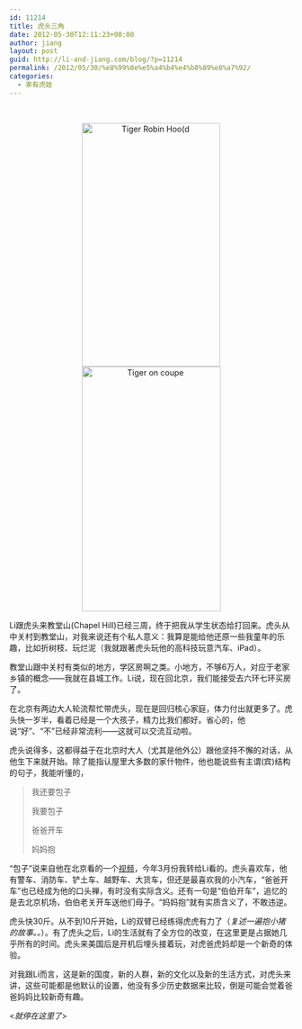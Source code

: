 ```yaml
---
id: 11214
title: 虎头三角
date: 2012-05-30T12:11:23+00:00
author: jiang
layout: post
guid: http://li-and-jiang.com/blog/?p=11214
permalink: /2012/05/30/%e8%99%8e%e5%a4%b4%e4%b8%89%e8%a7%92/
categories:
  - 家有虎娃
---
```

<p align="left">
  &#160;&#160;&#160;
</p>

<p align="center">
  <a href="http://jiangtanghu.com/cn/wp-content/uploads/2012/05/Tiger-Robin-Hood.jpg"><img style="background-image: none; border-right-width: 0px; margin: 0px 5px; padding-left: 0px; padding-right: 0px; display: inline; border-top-width: 0px; border-bottom-width: 0px; border-left-width: 0px; padding-top: 0px" title="Tiger Robin Hoo(d" border="0" alt="Tiger Robin Hoo(d" src="http://jiangtanghu.com/cn/wp-content/uploads/2012/05/Tiger-Robin-Hood_thumb.jpg" width="246" height="433" /></a><a href="http://jiangtanghu.com/cn/wp-content/uploads/2012/05/Tiger-on-coupe.jpg"><img style="background-image: none; border-right-width: 0px; margin: 0px 5px; padding-left: 0px; padding-right: 0px; display: inline; border-top-width: 0px; border-bottom-width: 0px; border-left-width: 0px; padding-top: 0px" title="Tiger on coupe" border="0" alt="Tiger on coupe" src="http://jiangtanghu.com/cn/wp-content/uploads/2012/05/Tiger-on-coupe_thumb.jpg" width="247" height="435" /></a>
</p>

<p align="left">
  Li跟虎头来教堂山(Chapel Hill)已经三周，终于把我从学生状态给打回来。虎头从中关村到教堂山，对我来说还有个私人意义：我算是能给他还原一些我童年的乐趣，比如折树枝、玩烂泥（我就跟著虎头玩他的高科技玩意汽车、iPad）。
</p>

<p align="left">
  教堂山跟中关村有类似的地方，学区房啊之类。小地方，不够6万人，对应于老家乡镇的概念——我就在县城工作。Li说，现在回北京，我们能接受去六环七环买房了。
</p>

<p align="left">
  在北京有两边大人轮流帮忙带虎头，现在是回归核心家庭，体力付出就更多了。虎头快一岁半，看着已经是一个大孩子，精力比我们都好。省心的，他说“好”、“不”已经非常流利——这就可以交流互动啦。
</p>

<p align="left">
  虎头说得多，这都得益于在北京时大人（尤其是他外公）跟他坚持不懈的对话，从他生下来就开始。除了能指认屋里大多数的家什物件，他也能说些有主谓(宾)结构的句子，我能听懂的，
</p>

> <p align="left">
>   我还要包子
> </p>
> 
> <p align="left">
>   我要包子
> </p>
> 
> <p align="left">
>   爸爸开车
> </p>
> 
> <p align="left">
>   妈妈抱
> </p>

<p align="left">
  “包子”说来自他在北京看的一个<a href="http://v.youku.com/v_show/id_XMzU2MTg0MDQw.html" target="_blank">视频</a>，今年3月份我转给Li看的。虎头喜欢车，他有警车、消防车、铲土车、越野车、大货车，但还是最喜欢我的小汽车，“爸爸开车”也已经成为他的口头禅，有时没有实际含义。还有一句是“伯伯开车”，追忆的是去北京机场，伯伯老关开车送他们母子。“妈妈抱”就有实质含义了，不敢违逆。
</p>

<p align="left">
  虎头快30斤。从不到10斤开始，Li的双臂已经练得虎虎有力了（<em>复述一遍抱小猪的故事。。</em>）。有了虎头之后，Li的生活就有了全方位的改变，在这里更是占据她几乎所有的时间。虎头来美国后是开机后埋头接着玩，对虎爸虎妈却是一个新奇的体验。
</p>

<p align="left">
  对我跟Li而言，这是新的国度，新的人群，新的文化以及新的生活方式，对虎头来讲，这些可能都是他默认的设置，他没有多少历史数据来比较，倒是可能会觉着爸爸妈妈比较新奇有趣。
</p>

<p align="left">
  <<em>就停在这里了</em>>
</p>